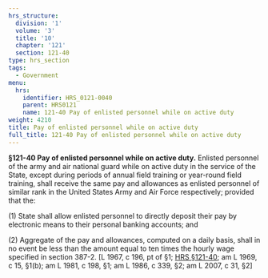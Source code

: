 ```yaml
---
hrs_structure:
  division: '1'
  volume: '3'
  title: '10'
  chapter: '121'
  section: 121-40
type: hrs_section
tags:
  - Government
menu:
  hrs:
    identifier: HRS_0121-0040
    parent: HRS0121
    name: 121-40 Pay of enlisted personnel while on active duty
weight: 4210
title: Pay of enlisted personnel while on active duty
full_title: 121-40 Pay of enlisted personnel while on active duty
---
```

**§121-40 Pay of enlisted personnel while on active duty.** Enlisted personnel of the army and air national guard while on active duty in the service of the State, except during periods of annual field training or year-round field training, shall receive the same pay and allowances as enlisted personnel of similar rank in the United States Army and Air Force respectively; provided that the:

(1) State shall allow enlisted personnel to directly deposit their pay by electronic means to their personal banking accounts; and

(2) Aggregate of the pay and allowances, computed on a daily basis, shall in no event be less than the amount equal to ten times the hourly wage specified in section 387-2\. [L 1967, c 196, pt of §1; [HRS §121-40](/title-10/chapter-121/section-121-40/); am L 1969, c 15, §1(b); am L 1981, c 198, §1; am L 1986, c 339, §2; am L 2007, c 31, §2]
